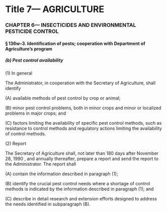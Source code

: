 
# Title 7— AGRICULTURE
### CHAPTER 6— INSECTICIDES AND ENVIRONMENTAL PESTICIDE CONTROL
#### § 136w–3. Identification of pests; cooperation with Department of Agriculture’s program
##### (b) Pest control availability

(1) In general

The Administrator, in cooperation with the Secretary of Agriculture, shall identify

(A) available methods of pest control by crop or animal;

(B) minor pest control problems, both in minor crops and minor or localized problems in major crops; and

(C) factors limiting the availability of specific pest control methods, such as resistance to control methods and regulatory actions limiting the availability of control methods.

(2) Report

The Secretary of Agriculture shall, not later than 180 days after November 28, 1990 , and annually thereafter, prepare a report and send the report to the Administrator. The report shall

(A) contain the information described in paragraph (1);

(B) identify the crucial pest control needs where a shortage of control methods is indicated by the information described in paragraph (1); and

(C) describe in detail research and extension efforts designed to address the needs identified in subparagraph (B).
